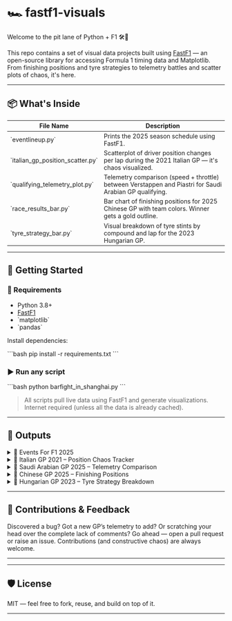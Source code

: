 # 🏎️ fastf1-visuals

Welcome to the pit lane of Python + F1 🛠️🏁

This repo contains a set of visual data projects built using [FastF1](https://theoehrly.github.io/Fast-F1/) — an open-source library for accessing Formula 1 timing data and Matplotlib.  
From finishing positions and tyre strategies to telemetry battles and scatter plots of chaos, it's here.

---

## 📦 What's Inside

| File Name                        | Description |
|----------------------------------|-------------|
| \`eventlineup.py\`                | Prints the 2025 season schedule using FastF1. |
| \`italian_gp_position_scatter.py\`       | Scatterplot of driver position changes per lap during the 2021 Italian GP — it's chaos visualized. |
| \`qualifying_telemetry_plot.py\`  | Telemetry comparison (speed + throttle) between Verstappen and Piastri for Saudi Arabian GP qualifying. |
| \`race_results_bar.py\`       | Bar chart of finishing positions for 2025 Chinese GP with team colors. Winner gets a gold outline. |
| \`tyre_strategy_bar.py\`          | Visual breakdown of tyre stints by compound and lap for the 2023 Hungarian GP. |

---

## 🚀 Getting Started

### 🔧 Requirements

- Python 3.8+
- [FastF1](https://pypi.org/project/fastf1/)
- \`matplotlib\`
- \`pandas\`

Install dependencies:

\`\`\`bash
pip install -r requirements.txt
\`\`\`

### ▶️ Run any script

\`\`\`bash
python barfight_in_shanghai.py
\`\`\`

> All scripts pull live data using FastF1 and generate visualizations. Internet required (unless all the data is already cached).

---

## 📸 Outputs

<details>
  <summary>🏁 Events For F1 2025</summary>

![Schedule](.github/screenshots/eventlineup.png)

Shows all the races that will be held in 2025

</details>

<details>
  <summary>🎢 Italian GP 2021 – Position Chaos Tracker</summary>

![Position Scatter](.github/screenshots/italian_gp_position_scatter_1.png)
Position Scatter.

![Tabular form in the console](.github/screenshots/italian_gp_position_scatter_2.png)
Tabular form in the console.

Scatterplot showing how drivers gained/lost positions lap-by-lap.

</details>

<details>
  <summary>🧪 Saudi Arabian GP 2025 – Telemetry Comparison</summary>

![Telemetry](.github/screenshots/qualifying_telemetry_plot.png)

Speed and throttle comparison between Max Verstappen and Oscar Piastri during qualifying.  
0.010s difference. Epic stuff.

</details>

<details>
  <summary>🏁 Chinese GP 2025 – Finishing Positions</summary>

![Chinese GP](.github/screenshots/race_results_bar_1.png)
The graph.

![Chinese GP tabular form](.github/screenshots/race_results_bar_2.png)
The data is displayed on the console.

Bar chart showing finishing order, color-coded by team.  
Gold outline for the winner (Verstappen, obviously).

</details>

<details>
  <summary>🎯 Hungarian GP 2023 – Tyre Strategy Breakdown</summary>

![Tyre Strategy](.github/screenshots/tyre_strategy_bar_1.png)
The graph.

![Tyre Strategy data](.github/screenshots/tyre_strategy_bar_2.png)
The data is displayed on the console.

Bar chart showing tyre stints for each driver by compound.  

</details>

---

## 🙌 Contributions & Feedback

Discovered a bug? Got a new GP’s telemetry to add? Or scratching your head over the complete lack of comments?
Go ahead — open a pull request or raise an issue. Contributions (and constructive chaos) are always welcome.

---

---

## 🛡️ License

MIT — feel free to fork, reuse, and build on top of it.

---




